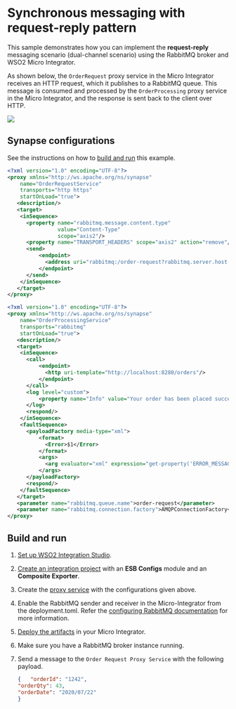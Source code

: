 # Synchronous messaging with request-reply pattern

This sample demonstrates how you can implement the <b>request-reply</b> messaging scenario (dual-channel scenario) using the RabbitMQ broker and WSO2 Micro Integrator. 

As shown below, the `OrderRequest` proxy service in the Micro Integrator receives an HTTP
request, which it publishes to a RabbitMQ queue. This message is consumed and processed by the `OrderProcessing` proxy service in the Micro Integrator, and the response is sent back to the client over HTTP.

<img src="{{base_path}}/assets/img/integrate/rabbitmq/rabbitmq-request-response.png">

## Synapse configurations

See the instructions on how to [build and run](#build-and-run) this example. 

```xml tab='Order Request Proxy Service'
<?xml version="1.0" encoding="UTF-8"?>
<proxy xmlns="http://ws.apache.org/ns/synapse"
    name="OrderRequestService"
    transports="http https"
    startOnLoad="true">
   <description/>
   <target>
    <inSequence>
      <property name="rabbitmq.message.content.type"
                value="Content-Type"
                scope="axis2"/>
      <property name="TRANSPORT_HEADERS" scope="axis2" action="remove"/>
      <send>
          <endpoint>
            <address uri="rabbitmq:/order-request?rabbitmq.server.host.name=localhost&amp;rabbitmq.server.port=5672&amp;rabbitmq.server.user.name=guest&amp;rabbitmq.server.password=guest"/>
          </endpoint>
      </send>
    </inSequence>
   </target>
</proxy>
```

```xml tab='Order Processing Proxy Service'
<?xml version="1.0" encoding="UTF-8"?>
<proxy xmlns="http://ws.apache.org/ns/synapse"
    name="OrderProcessingService"
    transports="rabbitmq"
    startOnLoad="true">
   <description/>
   <target>
    <inSequence>
      <call>
          <endpoint>
            <http uri-template="http://localhost:8280/orders"/>
          </endpoint>
      </call>
      <log level="custom">
          <property name="Info" value="Your order has been placed successfully."/>
      </log>
      <respond/>
    </inSequence>
    <faultSequence>
      <payloadFactory media-type="xml">
          <format>
            <Error>$1</Error>
          </format>
          <args>
            <arg evaluator="xml" expression="get-property('ERROR_MESSAGE')"/>
          </args>
      </payloadFactory>
      <respond/>
    </faultSequence>
   </target>
   <parameter name="rabbitmq.queue.name">order-request</parameter>
   <parameter name="rabbitmq.connection.factory">AMQPConnectionFactory</parameter>
</proxy>
```

## Build and run

1. [Set up WSO2 Integration Studio]({{base_path}}/integrate/develop/installing-wso2-integration-studio).
2. [Create an integration project]({{base_path}}/integrate/develop/create-integration-project) with an <b>ESB Configs</b> module and an <b>Composite Exporter</b>.
3. Create the [proxy service]({{base_path}}/integrate/develop/creating-artifacts/creating-a-proxy-service) with the configurations given above.
4. Enable the RabbitMQ sender and receiver in the Micro-Integrator from the deployment.toml. Refer the 
 [configuring RabbitMQ documentation]({{base_path}}/install-and-setup/setup/mi-setup/brokers/configure-with-rabbitmq) for more information.
5. [Deploy the artifacts]({{base_path}}/integrate/develop/deploy-artifacts) in your Micro Integrator.
6. Make sure you have a RabbitMQ broker instance running.
7. Send a message to the `Order Request Proxy Service` with the following payload. 

	```json
	{   "orderId": "1242",
	"orderQty": 43,
	"orderDate": "2020/07/22"
	}
	```
